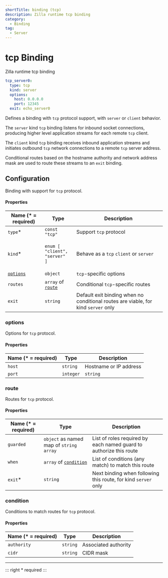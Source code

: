 ```yaml
---
shortTitle: binding (tcp)
description: Zilla runtime tcp binding
category:
  - Binding
tag:
  - Server
---
```


# tcp Binding

Zilla runtime tcp binding

```yaml {2}
tcp_server0:
  type: tcp
  kind: server
  options:
    host: 0.0.0.0
    port: 12345
  exit: echo_server0
```

Defines a binding with `tcp` protocol support, with `server` or `client` behavior.

The `server` kind `tcp` binding listens for inbound socket connections, producing higher level application streams for each remote `tcp` client.

The `client` kind `tcp` binding receives inbound application streams and initiates outbound `tcp` network connections to a remote `tcp` server address.

Conditional routes based on the hostname authority and network address mask are used to route these streams to an `exit` binding.

## Configuration

Binding with support for `tcp` protocol.

#### Properties

| Name (\* = required)                | Type                                                                                | Description                                                                        |
| ----------------------------------- | ----------------------------------------------------------------------------------- | ---------------------------------------------------------------------------------- |
| `type`\*                            | `const "tcp"`                                                                       | Support `tcp` protocol                                                             |
| `kind`\*                            | <p><code>enum [</code><br>  <code>"client",</code><br>  <code>"server" ]</code></p> | Behave as a `tcp` `client` or `server`                                             |
| [`options`](binding-tcp.md#options) | `object`                                                                            | `tcp`-specific options                                                             |
| `routes`                            | `array` of [`route`](binding-tcp.md#route)                                          | Conditional `tcp`-specific routes                                                  |
| `exit`                              | `string`                                                                            | Default exit binding when no conditional routes are viable, for kind `server` only |

### options

Options for `tcp` protocol.

#### Properties

| Name (\* = required) | Type                                                                                                                                                   | Description                                   |
| -------------------- | ------------------------------------------------------------------------------------------------------------------------------------------------------ | --------------------------------------------- |
| `host`               | `string`                                                                                                                                               | Hostname or IP address                        |
| `port`               | `integer` | `string` | `array` of  `integer` | `array` of `string` | Port number(s), including port number ranges. |

### route

Routes for `tcp` protocol.

#### Properties

| Name (\* = required) | Type                                                 | Description                                                        |
| -------------------- | ---------------------------------------------------- | ------------------------------------------------------------------ |
| `guarded`            | `object` as named map of `string` `array`            | List of roles required by each named guard to authorize this route |
| `when`               | `array` of [`condition`](binding-tcp.md#condition) | List of conditions (any match) to match this route                 |
| `exit`\*             | `string`                                             | Next binding when following this route, for kind `server` only     |

### condition

Conditions to match routes for `tcp` protocol.

#### Properties

| Name (\* = required) | Type     | Description          |
| -------------------- | -------- | -------------------- |
| `authority`          | `string` | Associated authority |
| `cidr`               | `string` | CIDR mask            |

---

::: right
\* required
:::
